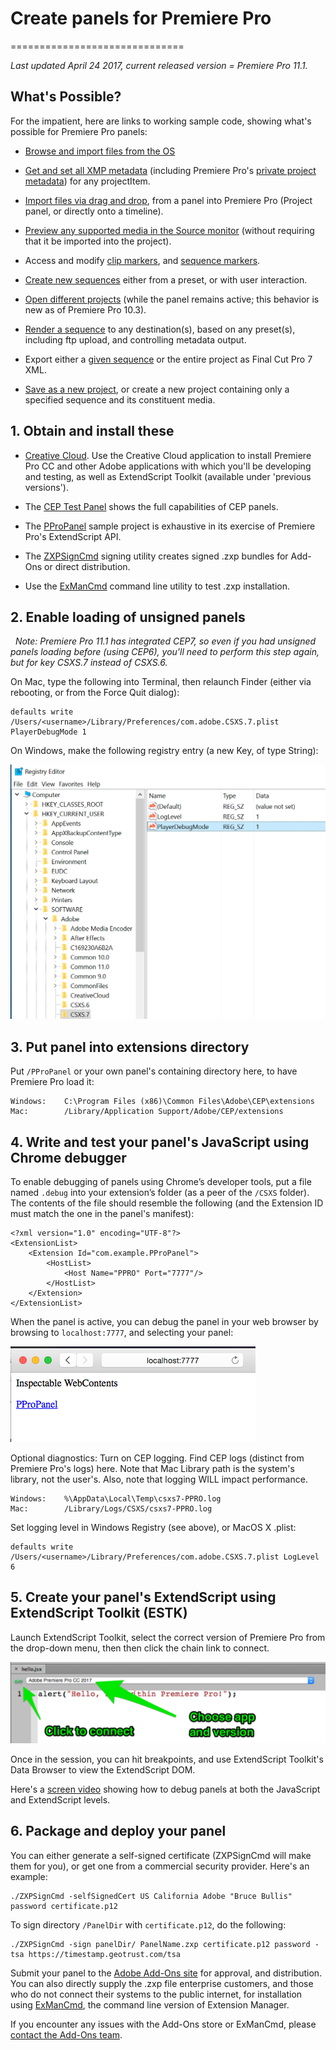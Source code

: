 # Create panels for Premiere Pro
==============================

*Last updated April 24 2017, current released version = Premiere Pro 11.1.*

## What's Possible?

For the impatient, here are links to working sample code, showing what's
possible for Premiere Pro panels:

-   [Browse and import files from the
    OS](https://github.com/Adobe-CEP/Samples/blob/master/PProPanel/jsx/Premiere.jsx#L215)

-   [Get and set all XMP
    metadata](https://github.com/Adobe-CEP/Samples/blob/master/PProPanel/jsx/Premiere.jsx#L508)
    (including Premiere Pro's [private project
    metadata](https://github.com/Adobe-CEP/Samples/blob/master/PProPanel/jsx/Premiere.jsx#L659))
    for any projectItem.

-   [Import files via drag and
    drop](https://github.com/Adobe-CEP/Samples/blob/master/PProPanel/ext.js#L47),
    from a panel into Premiere Pro (Project panel, or directly onto a timeline).

-   [Preview any supported media in the Source
    monitor](https://github.com/Adobe-CEP/Samples/blob/master/PProPanel/jsx/Premiere.jsx#L190)
    (without requiring that it be imported into the project).

-   Access and modify [clip
    markers](https://github.com/Adobe-CEP/Samples/blob/master/PProPanel/jsx/Premiere.jsx#L629),
    and [sequence
    markers](https://github.com/Adobe-CEP/Samples/blob/master/PProPanel/jsx/Premiere.jsx#L121).

-   [Create new
    sequences](https://github.com/Adobe-CEP/Samples/blob/master/PProPanel/jsx/Premiere.jsx#L349)
    either from a preset, or with user interaction.

-   [Open different
    projects](https://github.com/Adobe-CEP/Samples/blob/master/PProPanel/jsx/Premiere.jsx#L288)
    (while the panel remains active; this behavior is new as of Premiere Pro
    10.3).

-   [Render a
    sequence](https://github.com/Adobe-CEP/Samples/blob/master/PProPanel/jsx/Premiere.jsx#L412)
    to any destination(s), based on any preset(s), including ftp upload, and
    controlling metadata output.

-   Export either a [given
    sequence](https://github.com/Adobe-CEP/Samples/blob/master/PProPanel/jsx/Premiere.jsx#L164)
    or the entire project as Final Cut Pro 7 XML.

-   [Save as a new
    project](https://github.com/Adobe-CEP/Samples/blob/master/PProPanel/jsx/Premiere.jsx#L487),
    or create a new project containing only a specified sequence and its
    constituent media.

## 1. Obtain and install these

-   [Creative Cloud](http://creative.adobe.com). Use the Creative Cloud
    application to install Premiere Pro CC and other Adobe applications with
    which you'll be developing and testing, as well as ExtendScript Toolkit
    (available under 'previous versions').

-   The [CEP Test
    Panel](https://github.com/Adobe-CEP/Samples/tree/master/CEP_HTML_Test_Extension)
    shows the full capabilities of CEP panels.

-   The [PProPanel](https://github.com/Adobe-CEP/Samples/tree/master/PProPanel)
    sample project is exhaustive in its exercise of Premiere Pro's ExtendScript
    API.

-   The
    [ZXPSignCmd](https://github.com/Adobe-CEP/CEP-Resources/tree/master/ZXPSignCMD/4.0.7)
    signing utility creates signed .zxp bundles for Add-Ons or direct
    distribution.

-   Use the [ExManCmd](https://www.adobeexchange.com/resources/28) command line
    utility to test .zxp installation.

## 2. Enable loading of unsigned panels
 
*Note: Premiere Pro 11.1 has integrated CEP7, so even if you had unsigned panels
loading before (using CEP6), you'll need to perform this step again, but for key CSXS.7 instead of CSXS.6.*

On Mac, type the following into Terminal, then relaunch Finder (either via
rebooting, or from the Force Quit dialog):

```
defaults write /Users/<username>/Library/Preferences/com.adobe.CSXS.7.plist PlayerDebugMode 1
```

On Windows, make the following registry entry (a new Key, of type String):

![](payloads/csxs7.png)

## 3. Put panel into extensions directory

Put `/PProPanel` or your own panel's containing directory here, to have Premiere
Pro load it:

```
Windows: 	C:\Program Files (x86)\Common Files\Adobe\CEP\extensions
Mac: 		/Library/Application Support/Adobe/CEP/extensions
```

## 4. Write and test your panel's JavaScript using Chrome debugger

To enable debugging of panels using Chrome’s developer tools, put a file named
`.debug` into your extension’s folder (as a peer of the `/CSXS` folder). The
contents of the file should resemble the following (and the Extension ID must
match the one in the panel's manifest):

~~~~~~~~~~~~~~~~~~~~~~~~~~~~~~~~~~~~~~~~~~~~~~~~~~~~~~~~~~~~~~~~~~~~~~~~~~~~~~~~
<?xml version="1.0" encoding="UTF-8"?>
<ExtensionList>
    <Extension Id="com.example.PProPanel">
        <HostList>
            <Host Name="PPRO" Port="7777"/>
        </HostList>
    </Extension>
</ExtensionList>
~~~~~~~~~~~~~~~~~~~~~~~~~~~~~~~~~~~~~~~~~~~~~~~~~~~~~~~~~~~~~~~~~~~~~~~~~~~~~~~~

When the panel is active, you can debug the panel in your web browser by
browsing to `localhost:7777`, and selecting your panel:

![](payloads/localhost.png)

Optional diagnostics: Turn on CEP logging. Find CEP logs (distinct from Premiere
Pro's logs) here. Note that Mac Library path is the system's library, not the
user's. Also, note that logging WILL impact performance.

```
Windows: 	%\AppData\Local\Temp\csxs7-PPRO.log
Mac: 		/Library/Logs/CSXS/csxs7-PPRO.log
```

Set logging level in Windows Registry (see above), or MacOS X .plist:

```
defaults write /Users/<username>/Library/Preferences/com.adobe.CSXS.7.plist LogLevel 6
```

## 5. Create your panel's ExtendScript using ExtendScript Toolkit (ESTK)

Launch ExtendScript Toolkit, select the correct version of Premiere Pro from the
drop-down menu, then then click the chain link to connect.

![](payloads/estk.png)

Once in the session, you can hit breakpoints, and use ExtendScript Toolkit's
Data Browser to view the ExtendScript DOM.

Here's a [screen video](https://www.dropbox.com/s/lwo8jg0klxkq91s/walkthru.mp4)
showing how to debug panels at both the JavaScript and ExtendScript levels.

## 6. Package and deploy your panel

You can either generate a self-signed certificate (ZXPSignCmd will make them for
you), or get one from a commercial security provider. Here's an example:

~~~~~~~~~~~~~~~~~~~~~~~~~~~~~~~~~~~~~~~~~~~~~~~~~~~~~~~~~~~~~~~~~~~~~~~~~~~~~~~~
./ZXPSignCmd -selfSignedCert US California Adobe "Bruce Bullis" password certificate.p12
~~~~~~~~~~~~~~~~~~~~~~~~~~~~~~~~~~~~~~~~~~~~~~~~~~~~~~~~~~~~~~~~~~~~~~~~~~~~~~~~

To sign directory `/PanelDir` with `certificate.p12`, do the following:

~~~~~~~~~~~~~~~~~~~~~~~~~~~~~~~~~~~~~~~~~~~~~~~~~~~~~~~~~~~~~~~~~~~~~~~~~~~~~~~~
./ZXPSignCmd -sign panelDir/ PanelName.zxp certificate.p12 password -tsa https://timestamp.geotrust.com/tsa
~~~~~~~~~~~~~~~~~~~~~~~~~~~~~~~~~~~~~~~~~~~~~~~~~~~~~~~~~~~~~~~~~~~~~~~~~~~~~~~~

Submit your panel to the [Adobe Add-Ons
site](https://www.adobeexchange.com/producer) for approval, and distribution.
You can also directly supply the .zxp file enterprise customers, and those who
do not connect their systems to the public internet, for installation using
[ExManCmd](https://www.adobeexchange.com/resources/28), the command line version
of Extension Manager.

If you encounter any issues with the Add-Ons store or ExManCmd, please [contact
the Add-Ons team](mailto:jferman@adobe.com).
